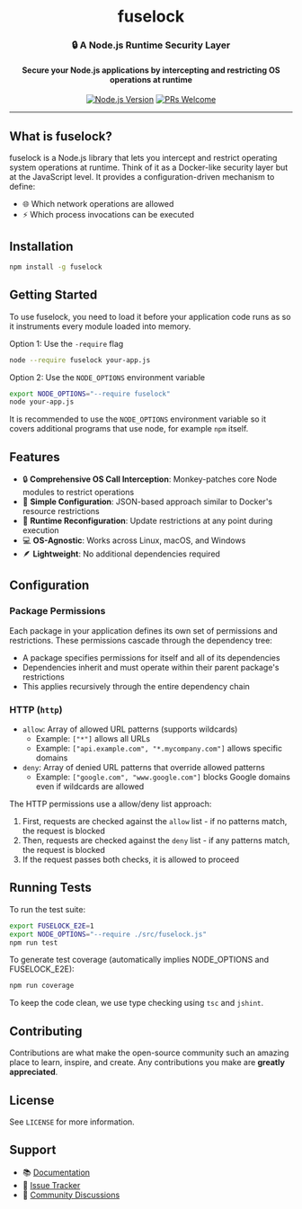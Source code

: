 <div align="center">
  <h1>fuselock</h1>
  <h3>🔒 A Node.js Runtime Security Layer</h3>
  <h4>Secure your Node.js applications by intercepting and restricting OS operations at runtime</h4>

  [![Node.js Version](https://img.shields.io/badge/node-%3E%3D14-brightgreen)](https://nodejs.org)
  [![PRs Welcome](https://img.shields.io/badge/PRs-welcome-brightgreen.svg)](http://makeapullrequest.com)

</div>

---

## What is fuselock?

fuselock is a Node.js library that lets you intercept and restrict operating system operations at runtime. Think of it as a Docker-like security layer but at the JavaScript level. It provides a configuration-driven mechanism to define:

- 🌐 Which network operations are allowed
- ⚡ Which process invocations can be executed

## Installation

```bash
npm install -g fuselock
```

## Getting Started

To use fuselock, you need to load it before your application code runs as so it instruments every module loaded into memory.

Option 1: Use the `-require` flag

```bash
node --require fuselock your-app.js
```

Option 2: Use the `NODE_OPTIONS` environment variable

```bash
export NODE_OPTIONS="--require fuselock"
node your-app.js
```

It is recommended to use the `NODE_OPTIONS` environment variable so it covers additional programs that use node, for example `npm` itself.

## Features

- 🔒 **Comprehensive OS Call Interception**: Monkey-patches core Node modules to restrict operations
- 📝 **Simple Configuration**: JSON-based approach similar to Docker's resource restrictions
- 🔄 **Runtime Reconfiguration**: Update restrictions at any point during execution
- 💻 **OS-Agnostic**: Works across Linux, macOS, and Windows
- 🪶 **Lightweight**: No additional dependencies required

## Configuration

### Package Permissions

Each package in your application defines its own set of permissions and restrictions. These permissions cascade through the dependency tree:

- A package specifies permissions for itself and all of its dependencies
- Dependencies inherit and must operate within their parent package's restrictions
- This applies recursively through the entire dependency chain

### HTTP (`http`)
- `allow`: Array of allowed URL patterns (supports wildcards)
  - Example: `["*"]` allows all URLs
  - Example: `["api.example.com", "*.mycompany.com"]` allows specific domains
- `deny`: Array of denied URL patterns that override allowed patterns
  - Example: `["google.com", "www.google.com"]` blocks Google domains even if wildcards are allowed

The HTTP permissions use a allow/deny list approach:
1. First, requests are checked against the `allow` list - if no patterns match, the request is blocked
2. Then, requests are checked against the `deny` list - if any patterns match, the request is blocked
3. If the request passes both checks, it is allowed to proceed

## Running Tests

To run the test suite:
```bash
export FUSELOCK_E2E=1
export NODE_OPTIONS="--require ./src/fuselock.js"
npm run test
```

To generate test coverage (automatically implies NODE_OPTIONS and FUSELOCK_E2E):
```bash
npm run coverage
```

To keep the code clean, we use type checking using `tsc` and `jshint`.

## Contributing

Contributions are what make the open-source community such an amazing place to learn, inspire, and create. Any contributions you make are **greatly appreciated**.

## License

See `LICENSE` for more information.

## Support

- 📚 [Documentation](https://github.com/fuselock/fuselockjs/wiki)
- 🐛 [Issue Tracker](https://github.com/fuselock/fuselockjs/issues)
- 💬 [Community Discussions](https://github.com/fuselock/fuselockjs/discussions)
